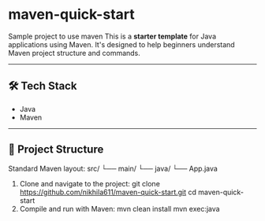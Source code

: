# maven-quick-start
Sample project to use maven
This is a **starter template** for Java applications using Maven. It's designed to help beginners understand Maven project structure and commands.

---

## 🛠️ Tech Stack

- Java
- Maven

---

## 📁 Project Structure

Standard Maven layout:
src/ └── main/ └── java/ └── App.java
1. Clone and navigate to the project:
   git clone https://github.com/nikhila611/maven-quick-start.git
   cd maven-quick-start
2. Compile and run with Maven:
   mvn clean install
   mvn exec:java
